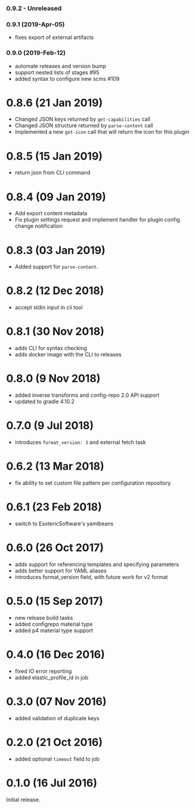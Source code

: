 ### 0.9.2 - Unreleased

### 0.9.1 (2019-Apr-05)

 * fixes export of external artifacts

### 0.9.0 (2019-Feb-12)

 * automate releases and version bump
 * support nested lists of stages \#95
 * added syntax to configure new scms \#109

# 0.8.6 (21 Jan 2019)

* Changed JSON keys returned by `get-capabilities` call
* Changed JSON structure returned by `parse-content` call
* Implemented a new `get-icon` call that will return the icon for this plugin

# 0.8.5 (15 Jan 2019)

 * return json from CLI command

# 0.8.4 (09 Jan 2019)

 * Add export content metadata
 * Fix plugin settings request and implement handler for plugin config change notification

# 0.8.3 (03 Jan 2019)

 * Added support for `parse-content`.

# 0.8.2 (12 Dec 2018)

 * accept stdin input in cli tool

# 0.8.1 (30 Nov 2018)

 * adds CLI for syntax checking
 * adds docker image with the CLI to releases

# 0.8.0 (9 Nov 2018)

 * added inverse transforms and config-repo 2.0 API support
 * updated to gradle 4.10.2

# 0.7.0 (9 Jul 2018)

 * introduces `format_version: 3` and external fetch task

# 0.6.2 (13 Mar 2018)

 * fix ability to set custom file pattern per configuration repository

# 0.6.1 (23 Feb 2018)

 * switch to EsotericSoftware's yamlbeans

# 0.6.0 (26 Oct 2017)

 * adds support for referencing templates and specifying parameters
 * adds better support for YAML aliases
 * introduces format_version field, with future work for v2 format

# 0.5.0 (15 Sep 2017)

 * new release build tasks
 * added configrepo material type
 * added p4 material type support

# 0.4.0 (16 Dec 2016)

 * fixed IO error reporting
 * added elastic_profile_id in job

# 0.3.0 (07 Nov 2016)

 * added validation of duplicate keys

# 0.2.0 (21 Oct 2016)

* added optional `timeout` field to job

# 0.1.0 (16 Jul 2016)

Initial release.
